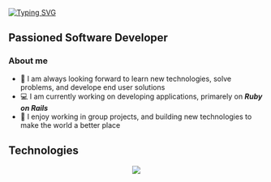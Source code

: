 [![Typing SVG](https://readme-typing-svg.herokuapp.com?font=Fira+Code&weight=800&size=23&duration=7000&pause=1000&color=FFFFFF&background=212121&width=435&lines=%F0%9F%91%8B+Hello+world!+I+am+Juan+David)](https://git.io/typing-svg)

## Passioned Software Developer

### About me
- 🧠 I am always looking forward to learn new technologies, solve problems, and develope end user solutions
- 💻 I am currently working on developing applications, primarely on ***Ruby on Rails***
- 🙌 I enjoy working in group projects, and building new technologies to make the world a better place 

## Technologies
<p align="center">
  <a href="https://skillicons.dev">
    <img src="https://skillicons.dev/icons?i=rails,js,react,nodejs,postgres,mysql,sass,express,tailwind,html,css,vscode,git" />
  </a>
</p>

    
